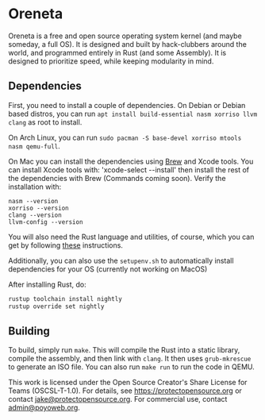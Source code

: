 # Oreneta

Oreneta is a free and open source operating system kernel (and maybe someday, a full OS). It is designed and built by hack-clubbers around the world, and programmed entirely in Rust (and some Assembly). It is designed to prioritize speed, while keeping modularity in mind.

## Dependencies

First, you need to install a couple of dependencies. On Debian or Debian based distros, you can run `apt install build-essential nasm xorriso llvm clang` as root to install. 

On Arch Linux, you can run `sudo pacman -S base-devel xorriso mtools nasm qemu-full`. 

On Mac you can install the dependencies using [Brew](https://brew.sh/) and Xcode tools. You can install Xcode tools with: 'xcode-select --install' then install the rest of the dependencies with Brew (Commands coming soon). Verify the installation with:

```
nasm --version
xorriso --version
clang --version
llvm-config --version
```

You will also need the Rust language and utilities, of course, which you can get by following [these](https://www.rust-lang.org/tools/install) instructions.

Additionally, you can also use the `setupenv.sh` to automatically install dependencies for your OS (currently not working on MacOS)

After installing Rust, do:
 ```bash
 rustup toolchain install nightly
 rustup override set nightly
 ```

## Building

To build, simply run `make`. This will compile the Rust into a static library, compile the assembly, and then link with `clang`. It then uses `grub-mkrescue` to generate an ISO file. You can also run `make run` to run the code in QEMU.


This work is licensed under the Open Source Creator's Share License for Teams (OSCSL-T-1.0).
For details, see https://protectopensource.org or contact jake@protectopensource.org.
For commercial use, contact admin@poyoweb.org.  
